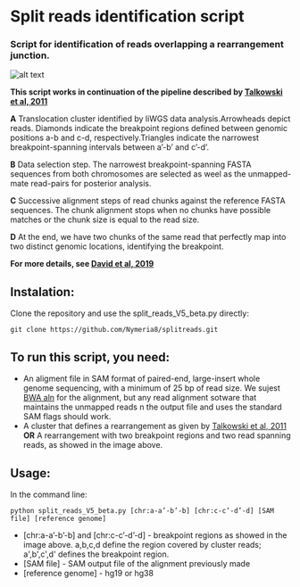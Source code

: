
# Split reads identification script

### Script for identification of reads overlapping a rearrangement junction. 


![alt text](https://cld.pt/dl/download/c7750b8f-b6e5-41b5-919f-513a4e416691/split.png "Split reads algorithm")

**This script works in continuation of the pipeline described by [Talkowski et al, 2011](https://www.ncbi.nlm.nih.gov/pmc/articles/PMC3071919/)**

**A** Translocation cluster identified by liWGS data analysis.Arrowheads depict reads. Diamonds indicate the  breakpoint regions defined between genomic positions a-b and c-d, respectively.Triangles indicate the narrowest breakpoint-spanning intervals between a’-b’ and c’-d’.

**B** Data selection step. The narrowest breakpoint-spanning FASTA sequences from both chromosomes are selected as weel as the unmapped-mate read-pairs for posterior analysis.

**C** Successive alignment steps of read chunks against the reference FASTA sequences. The chunk alignment stops when no chunks have possible matches or the chunk size is equal to the read size.

**D** At the end, we have two chunks of the same read that perfectly map into two distinct genomic locations, identifying the breakpoint.

**For more details, see [David et al, 2019](https://www.google.com)**

## Instalation:
Clone the repository and use the split_reads_V5_beta.py directly:
<pre><code>git clone https://github.com/Nymeria8/splitreads.git
</code></pre>

## To run this script, you need:
+ An aligment file in SAM format of paired-end, large-insert whole genome sequencing, with a minimum of 25 bp of read size. We sujest [BWA aln](http://bio-bwa.sourceforge.net/) for the alignment, but any read alignment sotware that maintains the unmapped reads n the output file and uses the standard SAM flags should work.
+ A cluster that defines a rearrangement as given by [Talkowski et al, 2011](https://www.ncbi.nlm.nih.gov/pmc/articles/PMC3071919/) **OR** A rearrangement with two breakpoint regions and two read spanning reads, as showed in the image above.

## Usage:

In the command line:

<pre><code>python split_reads_V5_beta.py [chr:a-a’-b’-b] [chr:c-c’-d’-d] [SAM file] [reference genome]
</code></pre>


+ [chr:a-a’-b’-b] and [chr:c-c’-d’-d]  - breakpoint regions as showed in the image above. a,b,c,d define the region covered by cluster reads; a',b',c',d' defines the breakpoint region.
+ [SAM file] - SAM output file of the alignment previously made
+ [reference genome] - hg19 or hg38
